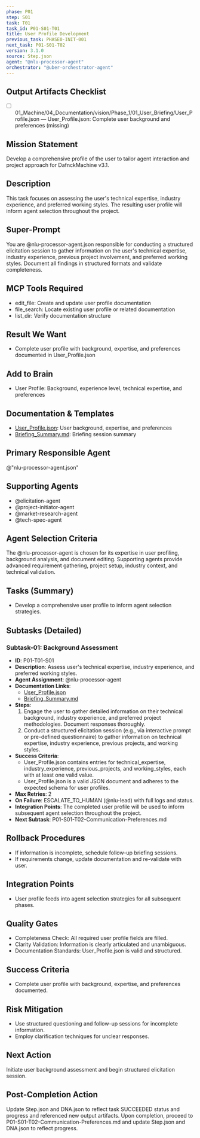 ```yaml
---
phase: P01
step: S01
task: T01
task_id: P01-S01-T01
title: User Profile Development
previous_task: PHASE0-INIT-001
next_task: P01-S01-T02
version: 3.1.0
source: Step.json
agent: "@nlu-processor-agent"
orchestrator: "@uber-orchestrator-agent"
---
```

## Output Artifacts Checklist
- [ ] 01_Machine/04_Documentation/vision/Phase_1/01_User_Briefing/User_Profile.json — User_Profile.json: Complete user background and preferences (missing)

## Mission Statement
Develop a comprehensive profile of the user to tailor agent interaction and project approach for DafnckMachine v3.1.

## Description
This task focuses on assessing the user's technical expertise, industry experience, and preferred working styles. The resulting user profile will inform agent selection throughout the project.

## Super-Prompt
You are @nlu-processor-agent.json responsible for conducting a structured elicitation session to gather information on the user's technical expertise, industry experience, previous project involvement, and preferred working styles. Document all findings in structured formats and validate completeness.

## MCP Tools Required
- edit_file: Create and update user profile documentation
- file_search: Locate existing user profile or related documentation
- list_dir: Verify documentation structure

## Result We Want
- Complete user profile with background, expertise, and preferences documented in User_Profile.json

## Add to Brain
- User Profile: Background, experience level, technical expertise, and preferences

## Documentation & Templates
- [User_Profile.json](mdc:01_Machine/04_Documentation/vision/Phase_1/01_User_Briefing/User_Profile.json): User background, expertise, and preferences
- [Briefing_Summary.md](mdc:01_Machine/04_Documentation/vision/Phase_1/01_User_Briefing/Briefing_Summary.md): Briefing session summary

## Primary Responsible Agent
@"nlu-processor-agent.json"

## Supporting Agents
- @elicitation-agent
- @project-initiator-agent
- @market-research-agent
- @tech-spec-agent

## Agent Selection Criteria
The @nlu-processor-agent is chosen for its expertise in user profiling, background analysis, and document editing. Supporting agents provide advanced requirement gathering, project setup, industry context, and technical validation.

## Tasks (Summary)
- Develop a comprehensive user profile to inform agent selection strategies.

## Subtasks (Detailed)
### Subtask-01: Background Assessment
- **ID**: P01-T01-S01
- **Description**: Assess user's technical expertise, industry experience, and preferred working styles.
- **Agent Assignment**: @nlu-processor-agent
- **Documentation Links**:
  - [User_Profile.json](mdc:01_Machine/04_Documentation/vision/Phase_1/01_User_Briefing/User_Profile.json)
  - [Briefing_Summary.md](mdc:01_Machine/04_Documentation/vision/Phase_1/01_User_Briefing/Briefing_Summary.md)
- **Steps**:
    1. Engage the user to gather detailed information on their technical background, industry experience, and preferred project methodologies. Document responses thoroughly.
    2. Conduct a structured elicitation session (e.g., via interactive prompt or pre-defined questionnaire) to gather information on technical expertise, industry experience, previous projects, and working styles.
- **Success Criteria**:
    - User_Profile.json contains entries for technical_expertise, industry_experience, previous_projects, and working_styles, each with at least one valid value.
    - User_Profile.json is a valid JSON document and adheres to the expected schema for user profiles.
- **Max Retries**: 2
- **On Failure**: ESCALATE_TO_HUMAN (@nlu-lead) with full logs and status.
- **Integration Points**: The completed user profile will be used to inform subsequent agent selection throughout the project.
- **Next Subtask**: P01-S01-T02-Communication-Preferences.md

## Rollback Procedures
- If information is incomplete, schedule follow-up briefing sessions.
- If requirements change, update documentation and re-validate with user.

## Integration Points
- User profile feeds into agent selection strategies for all subsequent phases.

## Quality Gates
- Completeness Check: All required user profile fields are filled.
- Clarity Validation: Information is clearly articulated and unambiguous.
- Documentation Standards: User_Profile.json is valid and structured.

## Success Criteria
- Complete user profile with background, expertise, and preferences documented.

## Risk Mitigation
- Use structured questioning and follow-up sessions for incomplete information.
- Employ clarification techniques for unclear responses.

## Next Action
Initiate user background assessment and begin structured elicitation session.

## Post-Completion Action
Update Step.json and DNA.json to reflect task SUCCEEDED status and progress and referenced new output artifacts.
Upon completion, proceed to P01-S01-T02-Communication-Preferences.md and update Step.json and DNA.json to reflect progress. 